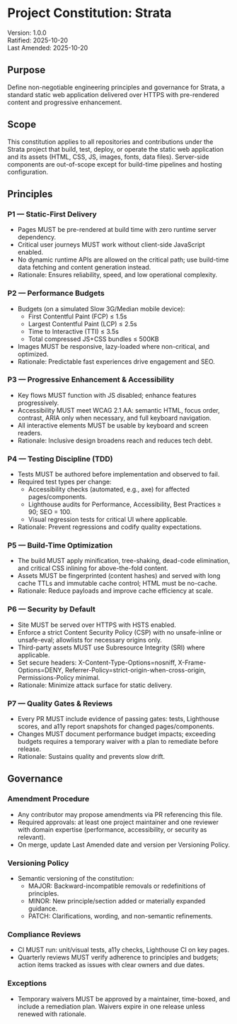 <!--
Sync Impact Report

- Version change: N/A → 1.0.0
- Modified principles: Added new principles (P1–P7)
- Added sections: Purpose, Scope, Principles (P1–P7), Governance
- Removed sections: None
- Templates requiring updates:
  - .specify/templates/plan-template.md — ✅ aligned (no changes needed)
  - .specify/templates/spec-template.md — ✅ aligned (no changes needed)
  - .specify/templates/tasks-template.md — ✅ updated (static web focus)
- Follow-up TODOs: None
-->

# Project Constitution: Strata

Version: 1.0.0  
Ratified: 2025-10-20  
Last Amended: 2025-10-20

## Purpose

Define non-negotiable engineering principles and governance for Strata, a standard
static web application delivered over HTTPS with pre-rendered content and
progressive enhancement.

## Scope

This constitution applies to all repositories and contributions under the Strata
project that build, test, deploy, or operate the static web application and its
assets (HTML, CSS, JS, images, fonts, data files). Server-side components are
out-of-scope except for build-time pipelines and hosting configuration.

## Principles

### P1 — Static-First Delivery

- Pages MUST be pre-rendered at build time with zero runtime server dependency.
- Critical user journeys MUST work without client-side JavaScript enabled.
- No dynamic runtime APIs are allowed on the critical path; use build-time data
  fetching and content generation instead.
- Rationale: Ensures reliability, speed, and low operational complexity.

### P2 — Performance Budgets

- Budgets (on a simulated Slow 3G/Median mobile device):
  - First Contentful Paint (FCP) ≤ 1.5s
  - Largest Contentful Paint (LCP) ≤ 2.5s
  - Time to Interactive (TTI) ≤ 3.5s
  - Total compressed JS+CSS bundles ≤ 500KB
- Images MUST be responsive, lazy-loaded where non-critical, and optimized.
- Rationale: Predictable fast experiences drive engagement and SEO.

### P3 — Progressive Enhancement & Accessibility

- Key flows MUST function with JS disabled; enhance features progressively.
- Accessibility MUST meet WCAG 2.1 AA: semantic HTML, focus order, contrast,
  ARIA only when necessary, and full keyboard navigation.
- All interactive elements MUST be usable by keyboard and screen readers.
- Rationale: Inclusive design broadens reach and reduces tech debt.

### P4 — Testing Discipline (TDD)

- Tests MUST be authored before implementation and observed to fail.
- Required test types per change:
  - Accessibility checks (automated, e.g., axe) for affected pages/components.
  - Lighthouse audits for Performance, Accessibility, Best Practices ≥ 90; SEO = 100.
  - Visual regression tests for critical UI where applicable.
- Rationale: Prevent regressions and codify quality expectations.

### P5 — Build-Time Optimization

- The build MUST apply minification, tree-shaking, dead-code elimination, and
  critical CSS inlining for above-the-fold content.
- Assets MUST be fingerprinted (content hashes) and served with long cache TTLs
  and immutable cache control; HTML must be no-cache.
- Rationale: Reduce payloads and improve cache efficiency at scale.

### P6 — Security by Default

- Site MUST be served over HTTPS with HSTS enabled.
- Enforce a strict Content Security Policy (CSP) with no unsafe-inline or
  unsafe-eval; allowlists for necessary origins only.
- Third-party assets MUST use Subresource Integrity (SRI) where applicable.
- Set secure headers: X-Content-Type-Options=nosniff, X-Frame-Options=DENY,
  Referrer-Policy=strict-origin-when-cross-origin, Permissions-Policy minimal.
- Rationale: Minimize attack surface for static delivery.

### P7 — Quality Gates & Reviews

- Every PR MUST include evidence of passing gates: tests, Lighthouse scores,
  and a11y report snapshots for changed pages/components.
- Changes MUST document performance budget impacts; exceeding budgets requires a
  temporary waiver with a plan to remediate before release.
- Rationale: Sustains quality and prevents slow drift.

## Governance

### Amendment Procedure

- Any contributor may propose amendments via PR referencing this file.
- Required approvals: at least one project maintainer and one reviewer with
  domain expertise (performance, accessibility, or security as relevant).
- On merge, update Last Amended date and version per Versioning Policy.

### Versioning Policy

- Semantic versioning of the constitution:
  - MAJOR: Backward-incompatible removals or redefinitions of principles.
  - MINOR: New principle/section added or materially expanded guidance.
  - PATCH: Clarifications, wording, and non-semantic refinements.

### Compliance Reviews

- CI MUST run: unit/visual tests, a11y checks, Lighthouse CI on key pages.
- Quarterly reviews MUST verify adherence to principles and budgets; action
  items tracked as issues with clear owners and due dates.

### Exceptions

- Temporary waivers MUST be approved by a maintainer, time-boxed, and include a
  remediation plan. Waivers expire in one release unless renewed with rationale.

